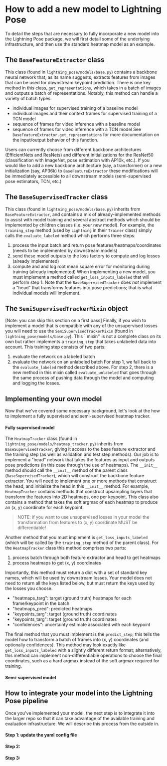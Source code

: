 # How to add a new model to Lightning Pose

To detail the steps that are necessary to fully incorporate a new model into the 
Lightning Pose package, we will first detail some of the underlying infrastructure, and then use 
the standard heatmap model as an example.


## The `BaseFeatureExtractor` class
This class (found in `lightning_pose/models/base.py`)
contains a backbone neural network that, as its name suggests, extracts features from 
images that can be used for downstream keypoint prediction. There is one key method in this class,
`get_representations`, which takes in a batch of images and outputs a batch of 
representations. Notably, this method can handle a variety of batch types:
* individual images for supervised training of a baseline model
* individual images and their context frames for  supervised training of a TCN model
* sequence of frames for video inference with a baseline model
* sequence of frames for video inference with a TCN model
See `BaseFeatureExtractor.get_representations` for more documentation on the input/output behavior
of this function.

Users can currently choose from different backbone architectures (EfficientNets and ResNets) 
and different initializations for the ResNet50 
(classification with ImageNet, pose estimation with AP10k, etc.).
If you would like to add a new backbone architecture (say, a transformer) or a new initialization 
(say, AP36k) to `BaseFeatureExtractor` these modifications will be immediately accessible to all
 downstream models (semi-supervised pose estimators, TCN, etc.)   

## The `BaseSupervisedTracker` class
This class (found in `lightning_pose/models/base.py`) 
inherits from `BaseFeatureExtractor`, and contains a mix of already-implemented methods
to assist with model training and several abstract methods which should be implemented by children
classes (i.e. your new model). For example, the `training_step` method (used by `Lightning` in 
their `Trainer` class) simply calls the `evaluate_labeled` method which performs three steps:
1. process the input batch and return pose features/heatmaps/coordinates 
(needs to be implemented by downstream models)
2. send these model outputs to the loss factory to compute and log losses (already implemented)
3. compute and and log root mean square error for monitoring during training (already implemented)
When implementing a new model, you must implement a method called `get_loss_inputs_labeled` that 
will perform step 1.
Note that the `BaseSupervisedTracker` does _not_ implement a "head" that transforms features into
pose predictions; that is what individual models will implement.

## The `SemiSupervisedTrackerMixin` object
[Note: you can skip this section on a first pass]
Finally, if you wish to implement a model that is compatible with any of the unsupervised losses
you will need to use the `SemiSupervisedTrackerMixin` (found in `lightning_pose/models/base.py`). 
This ``mixin'' is not a complete class on its own but rather implements a `training_step` that 
takes unlabeled data into account. 
This training step consists of two parts:
1. evaluate the network on a labeled batch
2. evaluate the network on an unlabeled batch
For step 1, we fall back to the `evaluate_labeled` method described above. For step 2, there is a
new method in this mixin called `evaluate_unlabeled` that goes through the same process of pushing
data through the model and computing and logging the losses.

## Implementing your own model
Now that we've covered some necessary background, let's look at the how to implement a fully 
supervised and semi-supervised heatmap tracker.

#### Fully supervised model
The `HeatmapTracker` class (found in `lightning_pose/models/heatmap_tracker.py`) inherits from 
`BaseSupervisedTracker`, giving it access to the base feature extractor and the training step
(as well as validation and test step methods). Our job is to implement a "head" network that takes
the features as input and outputs pose predictions (in this case through the use of heatmaps).
The `__init__` method should call the `__init__` method of the parent class 
(`BaseSupervisedTracker`), which will construct the backbone feature extractor.
You will need to implement one or more methods that construct the head, and initialize the head in
this `__init__` method. For example, `HeatmapTracker` contains methods that construct upsampling
layers that transform the features into 2D heatmaps, one per keypoint. This class also contains a
method that takes the soft argmax of each heatmap to produce an (x, y) coordinate for each 
keypoint.

> NOTE: if you want to use unsupervised losses in your model the transformation from features to 
(x, y) coordinate MUST be differentiable!

Another method that you must implement is `get_loss_inputs_labeled` (which will be called by the
`training_step` method of the parent class). For the `HeatmapTracker` class this method comprises 
two parts:
1. process batch through both feature extractor and head to get heatmaps
2. process heatmaps to get (x, y) coordinates

Importantly, this method must return a dict with a set of standard key names, which will be
used by downstream losses. Your model does not need to return all the keys listed below, but must 
return the keys used by the losses you choose.
* "heatmaps_targ": target (ground truth) heatmaps for each frame/keypoint in the batch
* "heatmaps_pred": predicted heatmaps
* "keypoints_targ": target (ground truth) coordinates
* "keypoints_targ": target (ground truth) coordinates
* "confidences": uncertainty estimate associated with each keypoint

The final method that you must implement is the `predict_step`; this tells the model how to 
transform a batch of frames into (x, y) coordinates (and optionally confidences). This method may
look exactly like `get_loss_inputs_labeled` with a slightly different return format; alternatively,
this method can implement non-differentiable operations to choose the final coordinates, such as a
hard argmax instead of the soft argmax required for training.

#### Semi-supervised model


## How to integrate your model into the Lightning Pose pipeline
Once you've implemented your model, the next step is to integrate it into the larger repo so that 
it can take advantage of the available training and evaluation infrastructure. We will describe 
this process from the outside in.

#### Step 1: update the yaml config file
#### Step 2:
#### Step 3:
